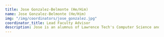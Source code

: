```yaml
---
title: Jose Gonzalez-Belmonte (He/Him)
name: Jose Gonzalez-Belmonte (He/Him)
img: "/img/coordinators/jose_gonzalez.jpg"
coordinator_title: Lead Faculty Advisor
description: Jose is an alumnus of Lawrence Tech's Computer Science and Game Development program with a master's degree in Intelligent Systems. Now a professor and program coordinator, Jose loves to paint miniatures and play spooky horror games in his free time. Look for the cool jacket!
---
```



